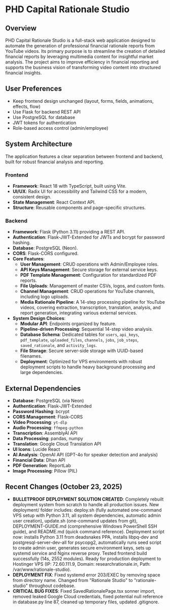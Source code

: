 # PHD Capital Rationale Studio

## Overview
PHD Capital Rationale Studio is a full-stack web application designed to automate the generation of professional financial rationale reports from YouTube videos. Its primary purpose is to streamline the creation of detailed financial reports by leveraging multimedia content for insightful market analysis. The project aims to improve efficiency in financial reporting and supports the business vision of transforming video content into structured financial insights.

## User Preferences
- Keep frontend design unchanged (layout, forms, fields, animations, effects, flow)
- Use Flask for backend REST API
- Use PostgreSQL for database
- JWT tokens for authentication
- Role-based access control (admin/employee)

## System Architecture
The application features a clear separation between frontend and backend, built for robust financial analysis and reporting.

### Frontend
- **Framework**: React 18 with TypeScript, built using Vite.
- **UI/UX**: Radix UI for accessibility and Tailwind CSS for a modern, consistent design.
- **State Management**: React Context API.
- **Structure**: Reusable components and page-specific structures.

### Backend
- **Framework**: Flask (Python 3.11) providing a REST API.
- **Authentication**: Flask-JWT-Extended for JWTs and bcrypt for password hashing.
- **Database**: PostgreSQL (Neon).
- **CORS**: Flask-CORS configured.
- **Core Features**:
    - **User Management**: CRUD operations with Admin/Employee roles.
    - **API Keys Management**: Secure storage for external service keys.
    - **PDF Template Management**: Configuration for standardized PDF reports.
    - **File Uploads**: Management of master CSVs, logos, and custom fonts.
    - **Channel Management**: CRUD operations for YouTube channels, including logo uploads.
    - **Media Rationale Pipeline**: A 14-step processing pipeline for YouTube videos, covering extraction, transcription, translation, analysis, and report generation, integrating various external services.
- **System Design Choices**:
    - **Modular API**: Endpoints organized by feature.
    - **Pipeline-driven Processing**: Sequential 14-step video analysis.
    - **Database Schema**: Dedicated tables for `users`, `api_keys`, `pdf_template`, `uploaded_files`, `channels`, `jobs`, `job_steps`, `saved_rationale`, and `activity_logs`.
    - **File Storage**: Secure server-side storage with UUID-based filenames.
    - **Deployment**: Optimized for VPS environments with robust deployment scripts to handle heavy background processing and large dependencies.

## External Dependencies
- **Database**: PostgreSQL (via Neon)
- **Authentication**: Flask-JWT-Extended
- **Password Hashing**: bcrypt
- **CORS Management**: Flask-CORS
- **Video Processing**: `yt-dlp`
- **Audio Processing**: `ffmpeg-python`
- **Transcription**: AssemblyAI API
- **Data Processing**: pandas, numpy
- **Translation**: Google Cloud Translation API
- **UI Icons**: Lucide React
- **AI Analysis**: OpenAI API (GPT-4o for speaker detection and analysis)
- **Financial Data**: Dhan API
- **PDF Generation**: ReportLab
- **Image Processing**: Pillow (PIL)

## Recent Changes (October 23, 2025)
- **BULLETPROOF DEPLOYMENT SOLUTION CREATED**: Completely rebuilt deployment system from scratch to handle all production issues. New deployment/ folder includes: deploy.sh (fully automated one-command VPS setup with Python 3.11, all system dependencies, automatic admin user creation), update.sh (one-command updates from git), DEPLOYMENT-GUIDE.md (comprehensive Windows PowerShell SSH guide), and README.md (quick command reference). Deployment script now: installs Python 3.11 from deadsnakes PPA, installs libpq-dev and postgresql-server-dev-all for psycopg2, automatically runs seed script to create admin user, generates secure environment keys, sets up systemd service and Nginx reverse proxy. Tested frontend build successfully (14s, 2552 modules). Ready for production deployment to Hostinger VPS (IP: 72.60.111.9, Domain: researchrationale.in, Path: /var/www/rationale-studio).
- **DEPLOYMENT FIX**: Fixed systemd error 203/EXEC by removing space from directory name. Changed from "Rationale Studio" to "rationale-studio" throughout codebase.
- **CRITICAL BUG FIXES**: Fixed SavedRationalePage.tsx sonner import, removed leaked Google Cloud credentials, fixed potential null reference in database.py line 87, cleaned up temporary files, updated .gitignore.